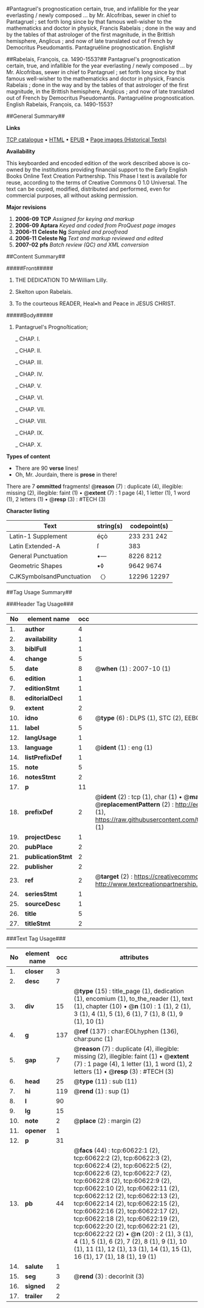 #Pantagruel's prognostication certain, true, and infallible for the year everlasting / newly composed ... by Mr. Alcofribas, sewer in chief to Pantagruel ; set forth long since by that famous well-wisher to the mathematicks and doctor in physick, Francis Rabelais ; done in the way and by the tables of that astrologer of the first magnitude, in the Brittish hemisphere, Anglicus ; and now of late translated out of French by Democritus Pseudomantis. Pantagruéline prognostication. English#

##Rabelais, François, ca. 1490-1553?##
Pantagruel's prognostication certain, true, and infallible for the year everlasting / newly composed ... by Mr. Alcofribas, sewer in chief to Pantagruel ; set forth long since by that famous well-wisher to the mathematicks and doctor in physick, Francis Rabelais ; done in the way and by the tables of that astrologer of the first magnitude, in the Brittish hemisphere, Anglicus ; and now of late translated out of French by Democritus Pseudomantis.
Pantagruéline prognostication. English
Rabelais, François, ca. 1490-1553?

##General Summary##

**Links**

[TCP catalogue](http://www.ota.ox.ac.uk/tcp/)  • 
[HTML](http://tei.it.ox.ac.uk/tcp/Texts-HTML/free/A57/A57017.html)  • 
[EPUB](http://tei.it.ox.ac.uk/tcp/Texts-EPUB/free/A57/A57017.epub) • 
[Page images (Historical Texts)](https://data.historicaltexts.jisc.ac.uk/view?pubId=eebo-12376304e&pageId=eebo-12376304e-60622-1)

**Availability**

This keyboarded and encoded edition of the
	       work described above is co-owned by the institutions
	       providing financial support to the Early English Books
	       Online Text Creation Partnership. This Phase I text is
	       available for reuse, according to the terms of Creative
	       Commons 0 1.0 Universal. The text can be copied,
	       modified, distributed and performed, even for
	       commercial purposes, all without asking permission.

**Major revisions**

1. __2006-09__ __TCP__ *Assigned for keying and markup*
1. __2006-09__ __Aptara__ *Keyed and coded from ProQuest page images*
1. __2006-11__ __Celeste Ng__ *Sampled and proofread*
1. __2006-11__ __Celeste Ng__ *Text and markup reviewed and edited*
1. __2007-02__ __pfs__ *Batch review (QC) and XML conversion*

##Content Summary##

#####Front#####

1. THE
DEDICATION
TO
MrWilliam Lilly.

1. Skelton upon Rabelais.

1. To the courteous
READER,
Heal•h and Peace in
JESUS CHRIST.

#####Body#####

1. Pantagruel's
Prognoſtication;

    _ CHAP. I.

    _ CHAP. II.

    _ CHAP. III.

    _ CHAP. IV.

    _ CHAP. V.

    _ CHAP. VI.

    _ CHAP. VII.

    _ CHAP. VIII.

    _ CHAP. IX.

    _ CHAP. X.

**Types of content**

  * There are 90 **verse** lines!
  * Oh, Mr. Jourdain, there is **prose** in there!

There are 7 **ommitted** fragments! 
 @__reason__ (7) : duplicate (4), illegible: missing (2), illegible: faint (1)  •  @__extent__ (7) : 1 page (4), 1 letter (1), 1 word (1), 2 letters (1)  •  @__resp__ (3) : #TECH (3)

**Character listing**


|Text|string(s)|codepoint(s)|
|---|---|---|
|Latin-1 Supplement|éçò|233 231 242|
|Latin Extended-A|ſ|383|
|General Punctuation|•—|8226 8212|
|Geometric Shapes|▪◊|9642 9674|
|CJKSymbolsandPunctuation|〈〉|12296 12297|

##Tag Usage Summary##

###Header Tag Usage###

|No|element name|occ|attributes|
|---|---|---|---|
|1.|__author__|4||
|2.|__availability__|1||
|3.|__biblFull__|1||
|4.|__change__|5||
|5.|__date__|8| @__when__ (1) : 2007-10 (1)|
|6.|__edition__|1||
|7.|__editionStmt__|1||
|8.|__editorialDecl__|1||
|9.|__extent__|2||
|10.|__idno__|6| @__type__ (6) : DLPS (1), STC (2), EEBO-CITATION (1), OCLC (1), VID (1)|
|11.|__label__|5||
|12.|__langUsage__|1||
|13.|__language__|1| @__ident__ (1) : eng (1)|
|14.|__listPrefixDef__|1||
|15.|__note__|5||
|16.|__notesStmt__|2||
|17.|__p__|11||
|18.|__prefixDef__|2| @__ident__ (2) : tcp (1), char (1)  •  @__matchPattern__ (2) : ([0-9\-]+):([0-9IVX]+) (1), (.+) (1)  •  @__replacementPattern__ (2) : http://eebo.chadwyck.com/downloadtiff?vid=$1&page=$2 (1), https://raw.githubusercontent.com/textcreationpartnership/Texts/master/tcpchars.xml#$1 (1)|
|19.|__projectDesc__|1||
|20.|__pubPlace__|2||
|21.|__publicationStmt__|2||
|22.|__publisher__|2||
|23.|__ref__|2| @__target__ (2) : https://creativecommons.org/publicdomain/zero/1.0/ (1), http://www.textcreationpartnership.org/docs/. (1)|
|24.|__seriesStmt__|1||
|25.|__sourceDesc__|1||
|26.|__title__|5||
|27.|__titleStmt__|2||


###Text Tag Usage###

|No|element name|occ|attributes|
|---|---|---|---|
|1.|__closer__|3||
|2.|__desc__|7||
|3.|__div__|15| @__type__ (15) : title_page (1), dedication (1), encomium (1), to_the_reader (1), text (1), chapter (10)  •  @__n__ (10) : 1 (1), 2 (1), 3 (1), 4 (1), 5 (1), 6 (1), 7 (1), 8 (1), 9 (1), 10 (1)|
|4.|__g__|137| @__ref__ (137) : char:EOLhyphen (136), char:punc (1)|
|5.|__gap__|7| @__reason__ (7) : duplicate (4), illegible: missing (2), illegible: faint (1)  •  @__extent__ (7) : 1 page (4), 1 letter (1), 1 word (1), 2 letters (1)  •  @__resp__ (3) : #TECH (3)|
|6.|__head__|25| @__type__ (11) : sub (11)|
|7.|__hi__|119| @__rend__ (1) : sup (1)|
|8.|__l__|90||
|9.|__lg__|15||
|10.|__note__|2| @__place__ (2) : margin (2)|
|11.|__opener__|1||
|12.|__p__|31||
|13.|__pb__|44| @__facs__ (44) : tcp:60622:1 (2), tcp:60622:2 (2), tcp:60622:3 (2), tcp:60622:4 (2), tcp:60622:5 (2), tcp:60622:6 (2), tcp:60622:7 (2), tcp:60622:8 (2), tcp:60622:9 (2), tcp:60622:10 (2), tcp:60622:11 (2), tcp:60622:12 (2), tcp:60622:13 (2), tcp:60622:14 (2), tcp:60622:15 (2), tcp:60622:16 (2), tcp:60622:17 (2), tcp:60622:18 (2), tcp:60622:19 (2), tcp:60622:20 (2), tcp:60622:21 (2), tcp:60622:22 (2)  •  @__n__ (20) : 2 (1), 3 (1), 4 (1), 5 (1), 6 (2), 7 (2), 8 (1), 9 (1), 10 (1), 11 (1), 12 (1), 13 (1), 14 (1), 15 (1), 16 (1), 17 (1), 18 (1), 19 (1)|
|14.|__salute__|1||
|15.|__seg__|3| @__rend__ (3) : decorInit (3)|
|16.|__signed__|2||
|17.|__trailer__|2||

